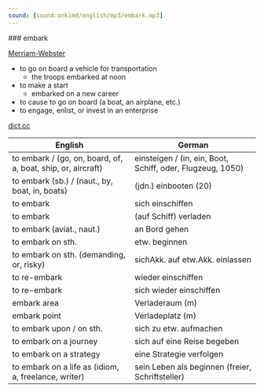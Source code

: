 ```yaml
---
sound: [sound:ankimd/english/mp3/embark.mp3]
---
```


\### embark

[Merriam-Webster](https://www.merriam-webster.com/dictionary/embark)

- to go on board a vehicle for transportation
    - the troops embarked at noon
- to make a start
    - embarked on a new career
- to cause to go on board (a boat, an airplane, etc.)
- to engage, enlist, or invest in an enterprise

[dict.cc](https://www.dict.cc/embark)

| English        | German       |
| -------------- | ------------ |
| to embark / (go, on, board, of, a, boat, ship, or, aircraft) | einsteigen / (in, ein, Boot, Schiff, oder, Flugzeug, 1050) |
| to embark (sb.) / (naut., by, boat, in, boats) | (jdn.) einbooten (20) |
| to embark | sich einschiffen |
| to embark | (auf Schiff) verladen |
| to embark (aviat., naut.) | an Bord gehen |
| to embark on sth. | etw. beginnen |
| to embark on sth. (demanding, or, risky) | sichAkk. auf etw.Akk. einlassen |
| to re-embark | wieder einschiffen |
| to re-embark | sich wieder einschiffen |
| embark area | Verladeraum (m) |
| embark point | Verladeplatz (m) |
| to embark upon / on sth. | sich zu etw. aufmachen |
| to embark on a journey | sich auf eine Reise begeben |
| to embark on a strategy | eine Strategie verfolgen |
| to embark on a life as (idiom, a, freelance, writer) | sein Leben als beginnen (freier, Schriftsteller) |
